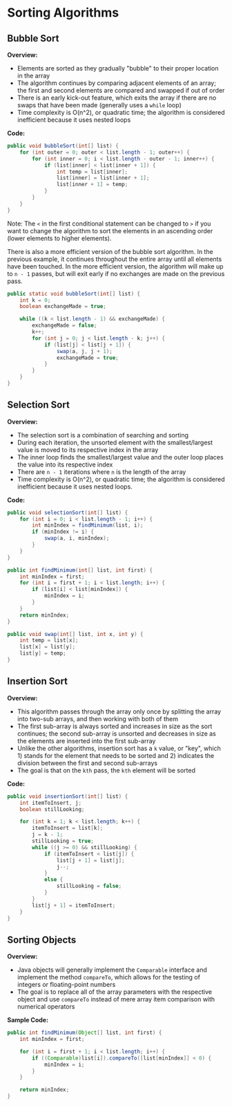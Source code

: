 # Sorting Algorithms

## Bubble Sort

**Overview:**
* Elements are sorted as they gradually "bubble" to their proper location in the array
* The algorithm continues by comparing adjacent elements of an array; the first and second elements are compared and swapped if out of order
* There is an early kick-out feature, which exits the array if there are no swaps that have been made (generally uses a `while` loop)
* Time complexity is O(n^2), or quadratic time; the algorithm is considered inefficient because it uses nested loops

**Code:**
```java
public void bubbleSort(int[] list) {
    for (int outer = 0; outer < list.length - 1; outer++) {
        for (int inner = 0; i < list.length - outer - 1; inner++) {
            if (list[inner] < list[inner + 1]) {
                int temp = list[inner];
                list[inner] = list[inner + 1];
                list[inner + 1] = temp;
            }
        }
    }
}
```

Note: The `<` in the first conditional statement can be changed to `>` if you want to change the algorithm to sort the elements in an ascending order (lower elements to higher elements).

There is also a more efficient version of the bubble sort algorithm. In the previous example, it continues throughout the entire array until all elements have been touched. In the more efficient version, the algorithm will make up to `n - 1` passes, but will exit early if no exchanges are made on the previous pass.

```java
public static void bubbleSort(int[] list) {
    int k = 0;
    boolean exchangeMade = true;

    while ((k < list.length - 1) && exchangeMade) {
        exchangeMade = false;
        k++;
        for (int j = 0; j < list.length - k; j++) {
            if (list[j] < list[j + 1]) {
                swap(a, j, j + 1);
                exchangeMade = true;
            }
        }
    }
}
```

## Selection Sort

**Overview:**
* The selection sort is a combination of searching and sorting
* During each iteration, the unsorted element with the smallest/largest value is moved to its respective index in the array
* The inner loop finds the smallest/largest value and the outer loop places the value into its respective index
* There are `n - 1` iterations where `n` is the length of the array
* Time complexity is O(n^2), or quadratic time; the algorithm is considered inefficient because it uses nested loops.

**Code:**

```java
public void selectionSort(int[] list) {
    for (int i = 0; i < list.length - 1; i++) {
        int minIndex = findMinimum(list, i);
        if (minIndex != i) {
            swap(a, i, minIndex);
        }
    }
}

public int findMinimum(int[] list, int first) {
    int minIndex = first;
    for (int i = first + 1; i < list.length; i++) {
        if (list[i] < list[minIndex]) {
            minIndex = i;
        }
    }
    return minIndex;
}

public void swap(int[] list, int x, int y) {
    int temp = list[x];
    list[x] = list[y];
    list[y] = temp;
}
```

## Insertion Sort

**Overview:**
* This algorithm passes through the array only once by splitting the array into two-sub arrays, and then working with both of them
* The first sub-array is always sorted and increases in size as the sort continues; the second sub-array is unsorted and decreases in size as the elements are inserted into the first sub-array
* Unlike the other algorithms, insertion sort has a `k` value, or "key", which 1) stands for the element that needs to be sorted and 2) indicates the division between the first and second sub-arrays
* The goal is that on the `kth` pass, the `kth` element will be sorted

**Code:**
```java
public void insertionSort(int[] list) {
    int itemToInsert, j;
    boolean stillLooking;

    for (int k = 1; k < list.length; k++) {
        itemToInsert = list[k];
        j = k - 1;
        stillLooking = true;
        while ((j >= 0) && stillLooking) {
            if (itemToInsert < list[j]) {
                list[j + 1] = list[j];
                j--;
            }
            else {
                stillLooking = false;
            }
        }
        list[j + 1] = itemToInsert;
    }
}
```

## Sorting Objects

**Overview:**
* Java objects will generally implement the `Comparable` interface and implement the method `compareTo`, which allows for the testing of integers or floating-point numbers
* The goal is to replace all of the array parameters with the respective object and use `compareTo` instead of mere array item comparison with numerical operators

**Sample Code:**
```java
public int findMinimum(Object[] list, int first) {
    int minIndex = first;

    for (int i = first + 1; i < list.length; i++) {
        if ((Comparable)list[i]).compareTo([list[minIndex]] < 0) {
            minIndex = i;
        }
    }

    return minIndex;
}
```
